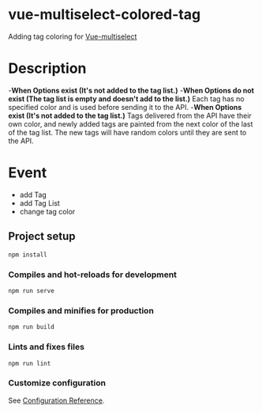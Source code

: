 # vue-multiselect-colored-tag
Adding tag coloring for [Vue-multiselect](https://vue-multiselect.js.org/#sub-getting-started)

# Description
-**When Options exist (It's not added to the tag list.)**
-**When Options do not exist (The tag list is empty and doesn't add to the list.)**
Each tag has no specified color and is used before sending it to the API.
-**When Options exist (It's not added to the tag list.)**
Tags delivered from the API have their own color,
and newly added tags are painted from the next color of the last of the tag list.
The new tags will have random colors until they are sent to the API.

# Event
- add Tag
- add Tag List
- change tag color

## Project setup
```
npm install
```

### Compiles and hot-reloads for development
```
npm run serve
```

### Compiles and minifies for production
```
npm run build
```

### Lints and fixes files
```
npm run lint
```

### Customize configuration
See [Configuration Reference](https://cli.vuejs.org/config/).
